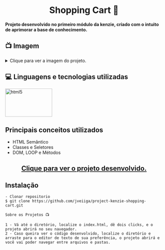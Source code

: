 <h1 align="center">Shopping Cart 🛒</h1>
<h4>Projeto desenvolvido no primeiro módulo da kenzie, criado com o intuito de aprimorar a base de conhecimento.</h4>

## 📺 Imagem

<details>
  
<summary>Clique para ver a imagem do projeto.</summary>
  
![Print screen](https://github.com/community/community/assets/57195630/f52a97d6-1c73-4b04-a335-42848e4c77dc)



</details> 

## 💻 Linguagens e tecnologias utilizadas
<p align="left"> 
<img src="https://fiverr-res.cloudinary.com/images/t_main1,q_auto,f_auto/gigs/105040166/original/a068aa0bf723f101aea775be086bf91be5debc12/solve-html-css-js-or-js-library-problems.png" alt="html5" width="150" height="90" max-width="100%">

## Principais conceitos utilizados  

  - HTML Semântico
  - Classes e Seletores
  - DOM, LOOP e Métodos 
  
  <h2 align="center"><a target=blank href="https://jveiiga.github.io/project-kenzie-shopping-cart/">Clique para ver o projeto desenvolvido.</a></h2>

## Instalação

    - Clonar repositorio
    $ git clone https://github.com/jveiiga/project-kenzie-shopping-cart.git

    Sobre os Projetos 📺
    
    1 - Vá até o diretório, localize o index.html, dê dois clicks, e o projeto abrirá no seu navegador.
    2 - Caso queira ver o código desenvolvido, localize o diretório e arraste para o editor de texto de sua preferência, o projeto abrirá e você vai poder navegar entre arquivos e pastas.  
  

